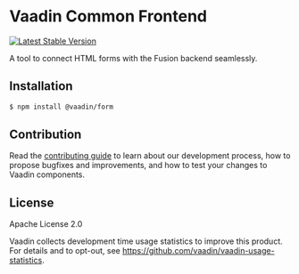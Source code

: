# Vaadin Common Frontend

[![Latest Stable Version](https://img.shields.io/npm/v/@vaadin/form.svg)](https://www.npmjs.com/package/@vaadin/form)

A tool to connect HTML forms with the Fusion backend seamlessly.

## Installation

```bash
$ npm install @vaadin/form
```

## Contribution

Read the [contributing guide](https://vaadin.com/docs/latest/contributing-docs/overview) to learn about our development process, how to propose bugfixes and improvements, and how to test your changes to Vaadin components.

## License

Apache License 2.0

Vaadin collects development time usage statistics to improve this product.
For details and to opt-out, see https://github.com/vaadin/vaadin-usage-statistics.
